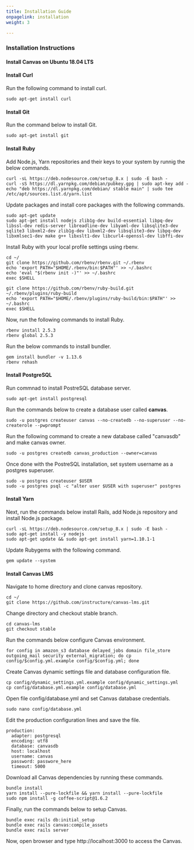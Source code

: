 ```yaml
---
title: Installation Guide
onpagelink: installation
weight: 3

---
```


### **Installation Instructions**

#### **Install Canvas on Ubuntu 18.04 LTS**

#### Install Curl

Run the following command to install curl.

 ```
sudo apt-get install curl 
```

#### Install Git

Run the command below to install Git.

 ```
sudo apt-get install git 
```

#### Install Ruby

Add Node.js, Yarn repositories and their keys to your system by runnig the below commands.

 ```
curl -sL https://deb.nodesource.com/setup_8.x | sudo -E bash -
curl -sS https://dl.yarnpkg.com/debian/pubkey.gpg | sudo apt-key add -
echo "deb https://dl.yarnpkg.com/debian/ stable main" | sudo tee /etc/apt/sources.list.d/yarn.list
```

Update packages and install core packages with the following commands.

 ```
sudo apt-get update
sudo apt-get install nodejs zlib1g-dev build-essential libpq-dev libssl-dev redis-server libreadline-dev libyaml-dev libsqlite3-dev sqlite3 libxml2-dev zlib1g-dev libxml2-dev libsqlite3-dev libpq-dev libxmlsec1-dev make g++ libxslt1-dev libcurl4-openssl-dev libffi-dev 
```

Install Ruby with your local profile settings using rbenv.

 ```
cd ~/
git clone https://github.com/rbenv/rbenv.git ~/.rbenv
echo 'export PATH="$HOME/.rbenv/bin:$PATH"' >> ~/.bashrc
echo 'eval "$(rbenv init -)"' >> ~/.bashrc
exec $SHELL

git clone https://github.com/rbenv/ruby-build.git ~/.rbenv/plugins/ruby-build
echo 'export PATH="$HOME/.rbenv/plugins/ruby-build/bin:$PATH"' >> ~/.bashrc
exec $SHELL 
```

Now, run the following commands to install Ruby.

 ```
rbenv install 2.5.3
rbenv global 2.5.3
```

Run the below commands to install bundler.

 ```
gem install bundler -v 1.13.6
rbenv rehash
```

#### Install PostgreSQL

Run commnad to install PostreSQL database server.

 ```
sudo apt-get install postgresql
```

Run the commands below to create a database user called **canvas**.

 ```
sudo -u postgres createuser canvas --no-createdb --no-superuser --no-createrole --pwprompt 
```

Run the following command to create a new database called "canvasdb" and make canvas owner.

 ```
sudo -u postgres createdb canvas_production --owner=canvas
```

Once done with the PostreSQL installation, set system username as a postgres superuser.

 ```
sudo -u postgres createuser $USER
sudo -u postgres psql -c "alter user $USER with superuser" postgres
```

#### Install Yarn

Next, run the commands below install Rails, add Node.js repository and install Node.js package.

 ```
curl -sL https://deb.nodesource.com/setup_8.x | sudo -E bash -
sudo apt-get install -y nodejs
sudo apt-get update && sudo apt-get install yarn=1.10.1-1
```

Update Rubygems with the following command.

 ```
gem update --system
```

#### Install Canvas LMS

Navigate to home directory and clone canvas repository.

 ```
cd ~/
git clone https://github.com/instructure/canvas-lms.git
```

Change directory and checkout stable branch.

 ```
cd canvas-lms
git checkout stable
```

Run the commands below configure Canvas environment.

 ```
for config in amazon_s3 database delayed_jobs domain file_store outgoing_mail security external_migration; do cp config/$config.yml.example config/$config.yml; done

```

Create Canvas dynamic settings file and database configuration file.

 ```
cp config/dynamic_settings.yml.example config/dynamic_settings.yml
cp config/database.yml.example config/database.yml
```

Open file config/database.yml and set Canvas database credentials.

 ```
sudo nano config/database.yml
```

Edit the production configuration lines and save the file.

 ```
production:
   adapter: postgresql
   encoding: utf8
   database: canvasdb
   host: localhost
   username: canvas
   password: passwore_here
   timeout: 5000
```

Download all Canvas dependencies by running these commands.

 ```
bundle install
yarn install --pure-lockfile && yarn install --pure-lockfile
sudo npm install -g coffee-script@1.6.2
```

Finally, run the commands below to setup Canvas.

 ```
bundle exec rails db:initial_setup
bundle exec rails canvas:compile_assets
bundle exec rails server
```

Now, open browser and type http://localhost:3000 to access the Canvas.
